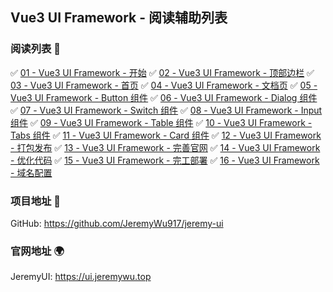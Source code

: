 ## Vue3 UI Framework - 阅读辅助列表

### 阅读列表 :bookmark:

:white_check_mark: [01 - Vue3 UI Framework - 开始](https://www.cnblogs.com/jeremywucnblog/p/15670610.html)
:white_check_mark: [02 - Vue3 UI Framework - 顶部边栏](https://www.cnblogs.com/jeremywucnblog/p/15674600.html)
:white_check_mark: [03 - Vue3 UI Framework - 首页](https://www.cnblogs.com/jeremywucnblog/p/15674822.html)
:white_check_mark: [04 - Vue3 UI Framework - 文档页](https://www.cnblogs.com/jeremywucnblog/p/15674929.html)
:white_check_mark: [05 - Vue3 UI Framework - Button 组件](https://www.cnblogs.com/jeremywucnblog/p/15682873.html)
:white_check_mark: [06 - Vue3 UI Framework - Dialog 组件](https://www.cnblogs.com/jeremywucnblog/p/15687958.html)
:white_check_mark: [07 - Vue3 UI Framework - Switch 组件](https://www.cnblogs.com/jeremywucnblog/p/15691475.html)
:white_check_mark: [08 - Vue3 UI Framework - Input 组件](https://www.cnblogs.com/jeremywucnblog/p/15696445.html)
:white_check_mark: [09 - Vue3 UI Framework - Table 组件](https://www.cnblogs.com/jeremywucnblog/p/15701031.html)
:white_check_mark: [10 - Vue3 UI Framework - Tabs 组件](https://www.cnblogs.com/jeremywucnblog/p/15709478.html)
:white_check_mark: [11 - Vue3 UI Framework - Card 组件](https://www.cnblogs.com/jeremywucnblog/p/15715320.html)
:white_check_mark: [12 - Vue3 UI Framework - 打包发布](https://www.cnblogs.com/jeremywucnblog/p/15718320.html)
:white_check_mark: [13 - Vue3 UI Framework - 完善官网](https://www.cnblogs.com/jeremywucnblog/p/15722469.html)
:white_check_mark: [14 - Vue3 UI Framework - 优化代码](https://www.cnblogs.com/jeremywucnblog/p/15726554.html)
:white_check_mark: [15 - Vue3 UI Framework - 完工部署](https://www.cnblogs.com/jeremywucnblog/p/15735338.html)
:white_check_mark: [16 - Vue3 UI Framework - 域名配置](https://www.cnblogs.com/jeremywucnblog/p/15739875.html)

### 项目地址 :gift:

GitHub: https://github.com/JeremyWu917/jeremy-ui

### 官网地址 :earth_africa:

JeremyUI: https://ui.jeremywu.top

